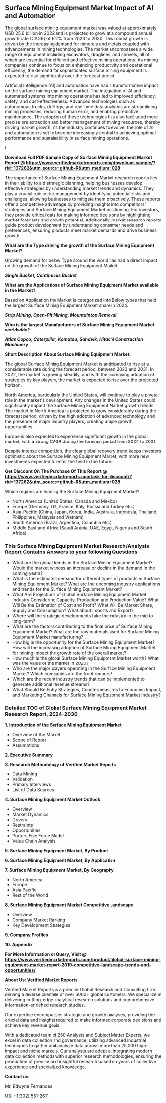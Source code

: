 <h2>Surface Mining Equipment Market Impact of AI and Automation</h2><p>The global surface mining equipment market was valued at approximately USD 25.6 billion in 2022 and is projected to grow at a compound annual growth rate (CAGR) of 6.2% from 2023 to 2030. This robust growth is driven by the increasing demand for minerals and metals coupled with advancements in mining technologies. The market encompasses a wide range of equipment including excavators, draglines, and shovels, all of which are essential for efficient and effective mining operations. As mining companies continue to focus on enhancing productivity and operational efficiency, the demand for sophisticated surface mining equipment is expected to rise significantly over the forecast period.</p><p>Artificial Intelligence (AI) and automation have had a transformative impact on the surface mining equipment market. The integration of AI and automated systems into mining operations has led to improved efficiency, safety, and cost-effectiveness. Advanced technologies such as autonomous trucks, drill rigs, and real-time data analytics are streamlining mining processes, reducing human error, and enabling predictive maintenance. The adoption of these technologies has also facilitated more precise ore extraction and better management of mining resources, thereby driving market growth. As the industry continues to evolve, the role of AI and automation is set to become increasingly central to achieving optimal performance and sustainability in surface mining operations.</p>t</p><p id="" class=""><strong>Download Full PDF Sample Copy of Surface Mining Equipment Market Report @ <a href="https://www.verifiedmarketreports.com/download-sample/?rid=137262&utm_source=github-R&utm_medium=028" target="_blank">https://www.verifiedmarketreports.com/download-sample/?rid=137262&utm_source=github-R&utm_medium=028</a></strong></p><p>The importance of&nbsp;Surface Mining Equipment Market research reports lies in their ability to aid strategic planning, helping businesses develop effective strategies by understanding market trends and dynamics. They play a crucial role in risk management by identifying potential risks and challenges, allowing businesses to mitigate them proactively. These reports offer a competitive advantage by providing insights into competitors' strategies and Surface Mining Equipment Market positioning. For investors, they provide critical data for making informed decisions by highlighting market forecasts and growth potential. Additionally, market research reports guide product development by understanding consumer needs and preferences, ensuring products meet market demands and drive business growth.</p><p><strong>What are the&nbsp;Type driving the growth of the Surface Mining Equipment Market?</strong></p><p id="" class="">Growing demand for below Type around the world has had a direct impact on the growth of the Surface Mining Equipment Market:</p><em><strong>Single Bucket, Continuous Bucket</strong></em></p><strong>What are the&nbsp;Applications&nbsp;of Surface Mining Equipment Market available in the Market?</strong></p><p id="" class="">Based on Application the Market is categorized into Below types that held the largest Surface Mining Equipment Market share In 2024.</p><em><strong>Strip Mining, Open-Pit Mining, Mountaintop Removal</strong></em></p><strong>Who is the largest Manufacturers of Surface Mining Equipment Market worldwide?</strong></p><p><em><strong>Atlas Copco, Caterpillar, Komatsu, Sandvik, Hitachi Construction Machinery</strong></em></p><p id="" class=""><strong>Short Description About Surface Mining Equipment Market:</strong></p><p>The global Surface Mining Equipment Market is anticipated to rise at a considerable rate during the forecast period, between 2023 and 2031. In 2022, the market is growing steadily, and with the increasing adoption of strategies by key players, the market is expected to rise over the projected horizon.</p><p>North America, particularly the United States, will continue to play a pivotal role in the market's development. Any changes in the United States could significantly impact the Surface Mining Equipment Market growth trends. The market in North America is projected to grow considerably during the forecast period, driven by the high adoption of advanced technology and the presence of major industry players, creating ample growth opportunities.</p><p>Europe is also expected to experience significant growth in the global market, with a strong CAGR during the forecast period from 2024 to 2031.</p><p>Despite intense competition, the clear global recovery trend keeps investors optimistic about the Surface Mining Equipment Market, with more new investments expected to enter the field in the future.</p><p id="" class=""><strong>Get Discount On The Purchase Of This Report @ <a href="https://www.verifiedmarketreports.com/ask-for-discount/?rid=137262&utm_source=github-R&utm_medium=028" target="_blank">https://www.verifiedmarketreports.com/ask-for-discount/?rid=137262&utm_source=github-R&utm_medium=028</a></strong></p>Which regions are leading the Surface Mining Equipment Market?</p><ul><li>North America (United States, Canada and Mexico)</li><li>Europe (Germany, UK, France, Italy, Russia and Turkey etc.)</li><li>Asia-Pacific (China, Japan, Korea, India, Australia, Indonesia, Thailand, Philippines, Malaysia and Vietnam)</li><li>South America (Brazil, Argentina, Columbia etc.)</li><li>Middle East and Africa (Saudi Arabia, UAE, Egypt, Nigeria and South Africa)</li></ul><h3 id="" class="">This Surface Mining Equipment Market Research/Analysis Report Contains Answers to your following Questions</h3><ul><li>What are the global trends in the Surface Mining Equipment Market? Would the market witness an increase or decline in the demand in the coming years?</li><li>What is the estimated demand for different types of products in Surface Mining Equipment Market? What are the upcoming industry applications and trends for the Surface Mining Equipment Market?</li><li>What Are Projections of Global Surface Mining Equipment Market Industry Considering Capacity, Production and Production Value? What Will Be the Estimation of Cost and Profit? What Will Be Market Share, Supply and Consumption? What about imports and Export?</li><li>Where will the strategic developments take the industry in the mid to long-term?</li><li>What are the factors contributing to the final price of Surface Mining Equipment Market? What are the raw materials used for Surface Mining Equipment Market manufacturing?</li><li>How big is the opportunity for the Surface Mining Equipment Market? How will the increasing adoption of Surface Mining Equipment Market for mining impact the growth rate of the overall market?</li><li>How much is the global Surface Mining Equipment Market worth? What was the value of the market In 2020?</li><li>Who are the major players operating in the Surface Mining Equipment Market? Which companies are the front runners?</li><li>Which are the recent industry trends that can be implemented to generate additional revenue streams?</li><li>What Should Be Entry Strategies, Countermeasures to Economic Impact, and Marketing Channels for Surface Mining Equipment Market Industry?</li></ul><h3 id="" class="">Detailed TOC of Global Surface Mining Equipment Market Research Report, 2024-2030</h3><p id="" class=""><strong>1. Introduction of the Surface Mining Equipment Market</strong></p><ul><li>Overview of the Market</li><li>Scope of Report</li><li>Assumptions</li></ul><p id="" class=""><strong>2. Executive Summary</strong></p><p id="" class=""><strong>3. Research Methodology of Verified Market Reports</strong></p><ul><li>Data Mining</li><li>Validation</li><li>Primary Interviews</li><li>List of Data Sources</li></ul><p id="" class=""><strong>4. Surface Mining Equipment Market Outlook</strong></p><ul><li>Overview</li><li>Market Dynamics</li><li>Drivers</li><li>Restraints</li><li>Opportunities</li><li>Porters Five Force Model</li><li>Value Chain Analysis</li></ul><p id="" class=""><strong>5. Surface Mining Equipment Market, By Product</strong></p><p id="" class=""><strong>6. Surface Mining Equipment Market, By Application</strong></p><p id="" class=""><strong>7. Surface Mining Equipment Market, By Geography</strong></p><ul><li>North America</li><li>Europe</li><li>Asia Pacific</li><li>Rest of the World</li></ul><p id="" class=""><strong>8. Surface Mining Equipment Market Competitive Landscape</strong></p><ul><li>Overview</li><li>Company Market Ranking</li><li>Key Development Strategies</li></ul><p id="" class=""><strong>9. Company Profiles</strong></p><p id="" class=""><strong>10. Appendix</strong></p><p id="" class=""><strong>For More Information or Query, Visit @ <a href="https://www.verifiedmarketreports.com/product/global-surface-mining-equipment-market-report-2019-competitive-landscape-trends-and-opportunities/" target="_blank">https://www.verifiedmarketreports.com/product/global-surface-mining-equipment-market-report-2019-competitive-landscape-trends-and-opportunities/</a></strong></p><p id="" class=""><strong>About Us: Verified Market Reports</strong></p><p id="" class="">Verified Market Reports is a premier Global Research and Consulting firm serving a diverse clientele of over 5000+ global customers. We specialize in delivering cutting-edge analytical research solutions and comprehensive information-enriched research studies.</p><p id="" class="">Our expertise encompasses strategic and growth analyses, providing the crucial data and insights required to make informed corporate decisions and achieve key revenue goals.</p><p id="" class="">With a dedicated team of 250 Analysts and Subject Matter Experts, we excel in data collection and governance, utilizing advanced industrial techniques to gather and analyze data across more than 25,000 high-impact and niche markets. Our analysts are adept at integrating modern data collection methods with superior research methodologies, ensuring the production of precise and insightful research based on years of collective experience and specialized knowledge.</p><p id="" class=""><strong>Contact us:</strong></p><p id="" class="">Mr. Edwyne Fernandes</p><p id="" class="">US: +1(302) 551-2611</p>